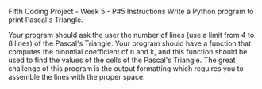 Fifth Coding Project - Week 5 - P#5
Instructions
Write a Python program to print Pascal's Triangle.

Your program should ask the user the number of lines (use a limit from 4 to 8 lines) of the Pascal's Triangle.
Your program should have a function that computes the binomial coefficient of n and k, and this function should be used to find the values of the cells of the Pascal's Triangle.
The great challenge of this program is the output formatting which requires you to assemble the lines with the proper space.